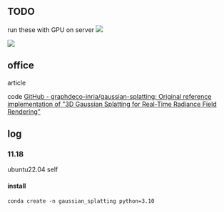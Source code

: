 ## TODO
run these with GPU on server
![](https://raw.githubusercontent.com/acdefg/cdn/main/obsidian/202411111357007.png?token=ALRC6ISFVCVGCZ44CBENM4THGGOPI)

![](https://raw.githubusercontent.com/acdefg/cdn/main/obsidian/202411111358795.png?token=ALRC6IV66OT2FPEMAKB25M3HGGOUS)

## office
article

code
[GitHub - graphdeco-inria/gaussian-splatting: Original reference implementation of "3D Gaussian Splatting for Real-Time Radiance Field Rendering"](https://github.com/graphdeco-inria/gaussian-splatting?tab=readme-ov-file)

## log
### 11.18
ubuntu22.04 self 
#### install
```
conda create -n gaussian_splatting python=3.10
```

